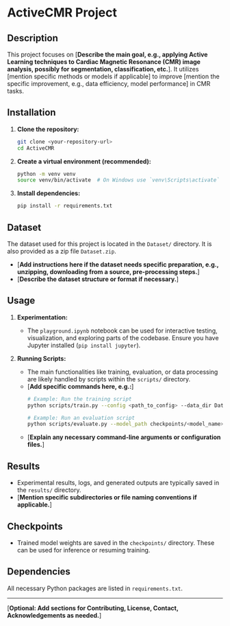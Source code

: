 # ActiveCMR Project

## Description

This project focuses on [**Describe the main goal, e.g., applying Active Learning techniques to Cardiac Magnetic Resonance (CMR) image analysis, possibly for segmentation, classification, etc.**]. It utilizes [mention specific methods or models if applicable] to improve [mention the specific improvement, e.g., data efficiency, model performance] in CMR tasks.


## Installation

1.  **Clone the repository:**
    ```bash
    git clone <your-repository-url>
    cd ActiveCMR
    ```
2.  **Create a virtual environment (recommended):**
    ```bash
    python -m venv venv
    source venv/bin/activate  # On Windows use `venv\Scripts\activate`
    ```
3.  **Install dependencies:**
    ```bash
    pip install -r requirements.txt
    ```

## Dataset

The dataset used for this project is located in the `Dataset/` directory. It is also provided as a zip file `Dataset.zip`.

*   [**Add instructions here if the dataset needs specific preparation, e.g., unzipping, downloading from a source, pre-processing steps.**]
*   [**Describe the dataset structure or format if necessary.**]

## Usage

1.  **Experimentation:**
    *   The `playground.ipynb` notebook can be used for interactive testing, visualization, and exploring parts of the codebase. Ensure you have Jupyter installed (`pip install jupyter`).

2.  **Running Scripts:**
    *   The main functionalities like training, evaluation, or data processing are likely handled by scripts within the `scripts/` directory.
    *   [**Add specific commands here, e.g.:**]
        ```bash
        # Example: Run the training script
        python scripts/train.py --config <path_to_config> --data_dir Dataset/ --output_dir results/ --checkpoint_dir checkpoints/

        # Example: Run an evaluation script
        python scripts/evaluate.py --model_path checkpoints/<model_name>.pth --data_dir Dataset/
        ```
    *   [**Explain any necessary command-line arguments or configuration files.**]

## Results

*   Experimental results, logs, and generated outputs are typically saved in the `results/` directory.
*   [**Mention specific subdirectories or file naming conventions if applicable.**]

## Checkpoints

*   Trained model weights are saved in the `checkpoints/` directory. These can be used for inference or resuming training.

## Dependencies

All necessary Python packages are listed in `requirements.txt`.

---

[**Optional: Add sections for Contributing, License, Contact, Acknowledgements as needed.**]